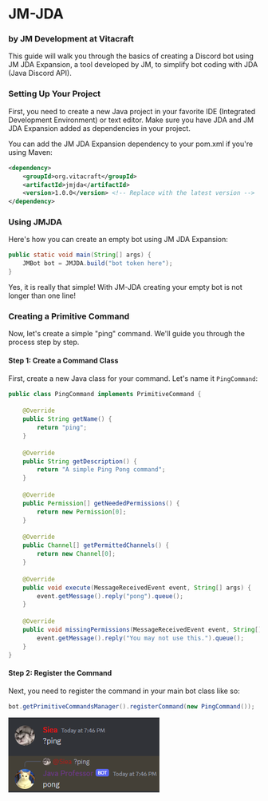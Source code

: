 # JM-JDA
### by JM Development at Vitacraft

This guide will walk you through the basics of creating a Discord bot using JM JDA Expansion, a tool developed by JM,
to simplify bot coding with JDA (Java Discord API).


### Setting Up Your Project
First, you need to create a new Java project in your favorite IDE (Integrated Development Environment) or text editor.
Make sure you have JDA and JM JDA Expansion added as dependencies in your project.

You can add the JM JDA Expansion dependency to your pom.xml if you're using Maven:
```xml
<dependency>
    <groupId>org.vitacraft</groupId>
    <artifactId>jmjda</artifactId>
    <version>1.0.0</version> <!-- Replace with the latest version -->
</dependency>
```

### Using JMJDA
Here's how you can create an empty bot using JM JDA Expansion:
```java
public static void main(String[] args) {
    JMBot bot = JMJDA.build("bot token here");
}
```
Yes, it is really that simple! With JM-JDA creating your empty bot is not longer than one line!

### Creating a Primitive Command
Now, let's create a simple "ping" command. We'll guide you through the process step by step.

#### Step 1: Create a Command Class
First, create a new Java class for your command. Let's name it `PingCommand`:
```java
public class PingCommand implements PrimitiveCommand {

    @Override
    public String getName() {
        return "ping";
    }

    @Override
    public String getDescription() {
        return "A simple Ping Pong command";
    }

    @Override
    public Permission[] getNeededPermissions() {
        return new Permission[0];
    }

    @Override
    public Channel[] getPermittedChannels() {
        return new Channel[0];
    }

    @Override
    public void execute(MessageReceivedEvent event, String[] args) {
        event.getMessage().reply("pong").queue();
    }

    @Override
    public void missingPermissions(MessageReceivedEvent event, String[] args) {
        event.getMessage().reply("You may not use this.").queue();
    }
}
```

#### Step 2: Register the Command
Next, you need to register the command in your main bot class like so:
```java
bot.getPrimitiveCommandsManager().registerCommand(new PingCommand());
```

![img.png](preview.png)